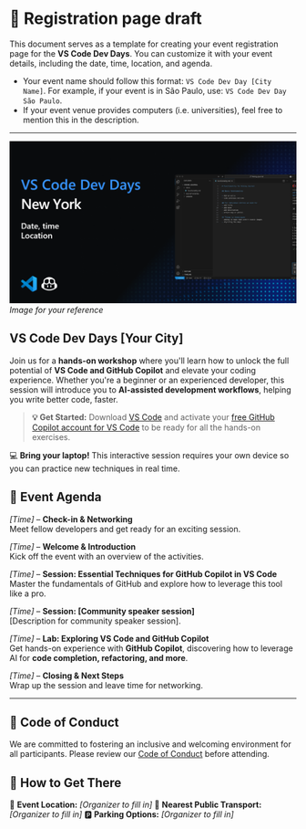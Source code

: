 # 📝 Registration page draft

This document serves as a template for creating your event registration page for the **VS Code Dev Days**. You can customize it with your event details, including the date, time, location, and agenda.

- Your event name should follow this format: `VS Code Dev Day [City Name]`. For example, if your event is in São Paulo, use: `VS Code Dev Day São Paulo`.
- If your event venue provides computers (i.e. universities), feel free to mention this in the description.

---

![Promotional graphic for "VS Code Dev Days" in New York, featuring placeholder text for date, time, and location. On the right, there's a screenshot of Visual Studio Code with a markdown file titled "functionsJournal.md" open. Visual Studio Code and GitHub logos appear in the bottom left corner.](../assets/sample-event-cover-01.png)
*Image for your reference*

## **VS Code Dev Days [Your City]**  

Join us for a **hands-on workshop** where you'll learn how to unlock the full potential of **VS Code and GitHub Copilot** and elevate your coding experience. Whether you're a beginner or an experienced developer, this session will introduce you to **AI-assisted development workflows**, helping you write better code, faster.  

> **💡 Get Started:** Download [VS Code](https://code.visualstudio.com/) and activate your [free GitHub Copilot account for VS Code](https://aka.ms/Copilot-Free/y) to be ready for all the hands-on exercises.

💻 **Bring your laptop!** This interactive session requires your own device so you can practice new techniques in real time.

## 📅 Event Agenda  

*[Time]* – **Check-in & Networking**  
Meet fellow developers and get ready for an exciting session.  

*[Time]* – **Welcome & Introduction**  
Kick off the event with an overview of the activities.

*[Time]* – **Session: Essential Techniques for GitHub Copilot in VS Code**  
Master the fundamentals of GitHub and explore how to leverage this tool like a pro.  

*[Time]* – **Session: [Community speaker session]**  
[Description for community speaker session].  

*[Time]* – **Lab: Exploring VS Code and GitHub Copilot**  
Get hands-on experience with **GitHub Copilot**, discovering how to leverage AI for **code completion, refactoring, and more**.  

*[Time]* – **Closing & Next Steps**  
Wrap up the session and leave time for networking.  

---
## 📜 Code of Conduct
We are committed to fostering an inclusive and welcoming environment for all participants. Please review our [Code of Conduct](#) before attending.  

## 📍 How to Get There
📌 **Event Location:** _[Organizer to fill in]_
🚉 **Nearest Public Transport:** _[Organizer to fill in]_
🅿️ **Parking Options:** _[Organizer to fill in]_